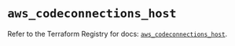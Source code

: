 # `aws_codeconnections_host`

Refer to the Terraform Registry for docs: [`aws_codeconnections_host`](https://registry.terraform.io/providers/hashicorp/aws/6.4.0/docs/resources/codeconnections_host).

